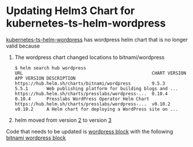 # Updating Helm3 Chart for kubernetes-ts-helm-wordpress
[kubernetes-ts-helm-wordpress](https://github.com/pulumi/examples/tree/master/kubernetes-ts-helm-wordpress) has wordpress helm chart that is no longer valid because
 
 1. The wordpress chart changed locations to bitnami/wordpress
    ```
    $ helm search hub wordpress
    URL                                               	CHART VERSION	APP VERSION	DESCRIPTION
    https://hub.helm.sh/charts/bitnami/wordpress      	9.5.3        	5.5.1      	Web publishing platform for building blogs and ...
    https://hub.helm.sh/charts/presslabs/wordpress-...	0.10.4       	0.10.4     	Presslabs WordPress Operator Helm Chart
    https://hub.helm.sh/charts/presslabs/wordpress-...	v0.10.2      	v0.10.2    	A Helm chart for deploying a WordPress site on ...
    ```
 2. helm moved from version [2](https://www.pulumi.com/docs/reference/pkg/nodejs/pulumi/kubernetes/helm/v2/) to version [3](https://www.pulumi.com/docs/reference/pkg/nodejs/pulumi/kubernetes/helm/v3/#module-helm-v3)


Code that needs to be updated is [wordpress block](https://github.com/pulumi/examples/blob/master/kubernetes-ts-helm-wordpress/index.ts#L13-L17) with the following  [bitnami wordpress block](https://github.com/tusharshahrs/pulumi-homelab/blob/master/kubernetes-wordpress-helm-chart/index.ts#L13-L19)